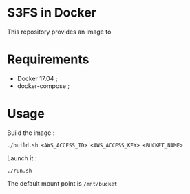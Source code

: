 S3FS in Docker
==============

This repository provides an image to

# Requirements

* Docker 17.04 ;
* docker-compose ;

# Usage

Build the image :

```
./build.sh <AWS_ACCESS_ID> <AWS_ACCESS_KEY> <BUCKET_NAME>
```

Launch it :

```
./run.sh
```

The default mount point is `/mnt/bucket`
